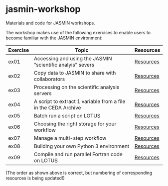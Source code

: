 # jasmin-workshop
Materials and code for JASMIN workshops.

The workshop makes use of the following exercises to enable users to become familiar with the JASMIN environment:

| Exercise | Topic | Resources |
| --- | --- | --- |
| ex01 | Accessing and using the JASMIN “scientific analyis” severs | [Resources](https://github.com/cedadev/jasmin-workshop/tree/master/exercises/ex01) |
| ex02 | Copy data to JASMIN to share with collaborators | [Resources](https://github.com/cedadev/jasmin-workshop/tree/master/exercises/ex02) |
| ex03 | Processing on the scientific analysis servers | [Resources](https://github.com/cedadev/jasmin-workshop/tree/master/exercises/ex03) |
| ex04 | A script to extract 1 variable from a file in the CEDA Archive | [Resources](https://github.com/cedadev/jasmin-workshop/tree/master/exercises/ex04) |
| ex05 | Batch run a script on LOTUS | [Resources](https://github.com/cedadev/jasmin-workshop/tree/master/exercises/ex05) |
| ex06 | Choosing the right storage for your workflow | [Resources](https://github.com/cedadev/jasmin-workshop/tree/master/exercises/ex06) |
| ex07 | Manage a multi-step workflow | [Resources](https://github.com/cedadev/jasmin-workshop/tree/master/exercises/ex07) |
| ex08 | Building your own Python 3 environment | [Resources](https://github.com/cedadev/jasmin-workshop/tree/master/exercises/ex08) |
| ex09 | Compile and run parallel Fortran code on LOTUS | [Resources](https://github.com/cedadev/jasmin-workshop/tree/master/exercises/ex09)


(The order as shown above is correct, but numbering of corresponding resources is being updated!)